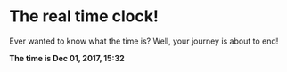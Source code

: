 # The real time clock!

Ever wanted to know what the time is? Well, your journey is about to end!

**The time is Dec 01, 2017, 15:32**
